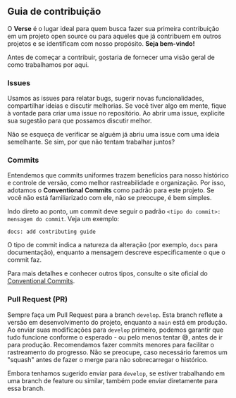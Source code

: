 ## Guia de contribuição

O **Verse** é o lugar ideal para quem busca fazer sua primeira contribuição em um projeto open source ou para aqueles que já contribuem em outros projetos e se identificam com nosso propósito. **Seja bem-vindo!**

Antes de começar a contribuir, gostaria de fornecer uma visão geral de como trabalhamos por aqui.

### Issues
Usamos as issues para relatar bugs, sugerir novas funcionalidades, compartilhar ideias e discutir melhorias. Se você tiver algo em mente, fique à vontade para criar uma issue no repositório. Ao abrir uma issue, explicite sua sugestão para que possamos discutir melhor.

Não se esqueça de verificar se alguém já abriu uma issue com uma ideia semelhante. Se sim, por que não tentam trabalhar juntos?
### Commits
Entendemos que commits uniformes trazem benefícios para nosso histórico e controle de versão, como melhor rastreabilidade e organização. Por isso, adotamos o **Conventional Commits** como padrão para este projeto. Se você não está familiarizado com ele, não se preocupe, é bem simples.

Indo direto ao ponto, um commit deve seguir o padrão `<tipo do commit>: mensagem do commit`. Veja um exemplo:

`docs: add contributing guide`

O tipo de commit indica a natureza da alteração (por exemplo, `docs` para documentação), enquanto a mensagem descreve especificamente o que o commit faz.

Para mais detalhes e conhecer outros tipos, consulte o site oficial do [Conventional Commits](https://www.conventionalcommits.org/en/v1.0.0/).

### Pull Request (PR)
Sempre faça um Pull Request para a branch `develop`. Esta branch reflete a versão em desenvolvimento do projeto, enquanto a `main` está em produção. Ao enviar suas modificações para `develop` primeiro, podemos garantir que tudo funcione conforme o esperado - ou pelo menos tentar 😅, antes de ir para produção. Recomendamos fazer commits menores para facilitar o rastreamento do progresso. Não se preocupe, caso necessário faremos um "squash" antes de fazer o merge para não sobrecarregar o histórico.

Embora tenhamos sugerido enviar para `develop`, se estiver trabalhando em uma branch de feature ou similar, também pode enviar diretamente para essa branch.
